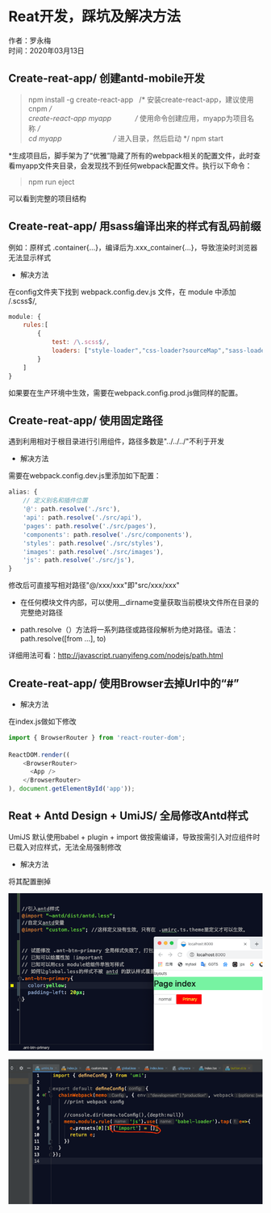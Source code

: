# Reat开发，踩坑及解决方法

作者：罗永梅  
时间：2020年03月13日

## Create-reat-app/ 创建antd-mobile开发

> npm install -g create-react-app   /* 安装create-react-app，建议使用cnpm */  
> create-react-app myapp            /* 使用命令创建应用，myapp为项目名称 */  
> cd myapp                          /* 进入目录，然后启动 */
> npm start

*生成项目后，脚手架为了“优雅”隐藏了所有的webpack相关的配置文件，此时查看myapp文件夹目录，会发现找不到任何webpack配置文件。执行以下命令：  

> npm run eject

可以看到完整的项目结构

## Create-reat-app/ 用sass编译出来的样式有乱码前缀
例如：原样式 .container{...}，编译后为.xxx_container{...}，导致渲染时浏览器无法显示样式

* 解决方法

在config文件夹下找到 webpack.config.dev.js 文件，在 module 中添加 /.scss$/,  
```js
module: {
    rules:[
        {
            test: /\.scss$/,
            loaders: ["style-loader","css-loader?sourceMap","sass-loader?sourceMap"],
        }
    ]
}
```

如果要在生产环境中生效，需要在webpack.config.prod.js做同样的配置。

## Create-reat-app/ 使用固定路径
遇到利用相对于根目录进行引用组件，路径多数是"../../../"不利于开发

* 解决方法

需要在webpack.config.dev.js里添加如下配置：

```js
alias: {
    // 定义别名和插件位置
    '@': path.resolve('./src'),
    'api': path.resolve('./src/api'),
    'pages': path.resolve('./src/pages'),
    'components': path.resolve('./src/components'),
    'styles': path.resolve('./src/styles'),
    'images': path.resolve('./src/images'),
    'js': path.resolve('./src/js'),
}
``` 

修改后可直接写相对路径"@/xxx/xxx"即"src/xxx/xxx"

* 在任何模块文件内部，可以使用__dirname变量获取当前模块文件所在目录的完整绝对路径

* path.resolve（）方法将一系列路径或路径段解析为绝对路径。语法：path.resolve([from ...], to)

详细用法可看：http://javascript.ruanyifeng.com/nodejs/path.html

## Create-reat-app/ 使用Browser去掉Url中的“#”

* 解决方法  

在index.js做如下修改  

```js
import { BrowserRouter } from 'react-router-dom';

ReactDOM.render((
    <BrowserRouter>
      <App />
    </BrowserRouter>
), document.getElementById('app'));
```

## Reat + Antd Design + UmiJS/ 全局修改Antd样式

UmiJS 默认使用babel + plugin + import 做按需编译，导致按需引入对应组件时已载入对应样式，无法全局强制修改
* 解决方法  

将其配置删掉

![Image text](images/react-1.png)

![Image text](images/react-2.png)